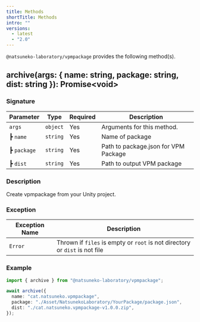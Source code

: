 ```yaml
---
title: Methods
shortTitle: Methods
intro: ""
versions:
  - latest
  - "2.0"
---
```


`@natsuneko-laboratory/vpmpackage` provides the following method(s).

## archive(args: { name: string, package: string, dist: string }): Promise&lt;void&gt;

### Signature

| Parameter   | Type     | Required | Description                          |
| ----------- | -------- | -------- | ------------------------------------ |
| `args`      | `object` | Yes      | Arguments for this method.           |
| ┣ `name`    | `string` | Yes      | Name of package                      |
| ┣ `package` | `string` | Yes      | Path to package.json for VPM Package |
| ┣ `dist`    | `string` | Yes      | Path to output VPM package           |

### Description

Create vpmpackage from your Unity project.

### Exception

| Exception Name | Description                                                                 |
| -------------- | --------------------------------------------------------------------------- |
| `Error`        | Thrown if `files` is empty or `root` is not directory or `dist` is not file |

### Example

```typescript
import { archive } from "@natsuneko-laboratory/vpmpackage";

await archive({
  name: "cat.natsuneko.vpmpackage",
  package: "./Asset/NatsunekoLaboratory/YourPackage/package.json",
  dist: "./cat.natsuneko.vpmpackage-v1.0.0.zip",
});
```
